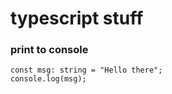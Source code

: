 # typescript stuff

### print to console
```
const msg: string = "Hello there";
console.log(msg);
```

